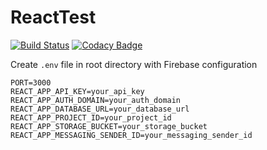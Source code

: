 # ReactTest
[![Build Status](https://travis-ci.com/jaspy/phostore.svg?branch=master)](https://travis-ci.com/jaspy/phostore)
[![Codacy Badge](https://api.codacy.com/project/badge/Grade/6d25f64d27144e8eac28a5e5658f2d88)](https://www.codacy.com/app/testio123/Project3?utm_source=github.com&amp;utm_medium=referral&amp;utm_content=testio123/Project3&amp;utm_campaign=Badge_Grade)


Create `.env` file in root directory with Firebase configuration 
```
PORT=3000
REACT_APP_API_KEY=your_api_key
REACT_APP_AUTH_DOMAIN=your_auth_domain
REACT_APP_DATABASE_URL=your_database_url
REACT_APP_PROJECT_ID=your_project_id
REACT_APP_STORAGE_BUCKET=your_storage_bucket
REACT_APP_MESSAGING_SENDER_ID=your_messaging_sender_id

```
